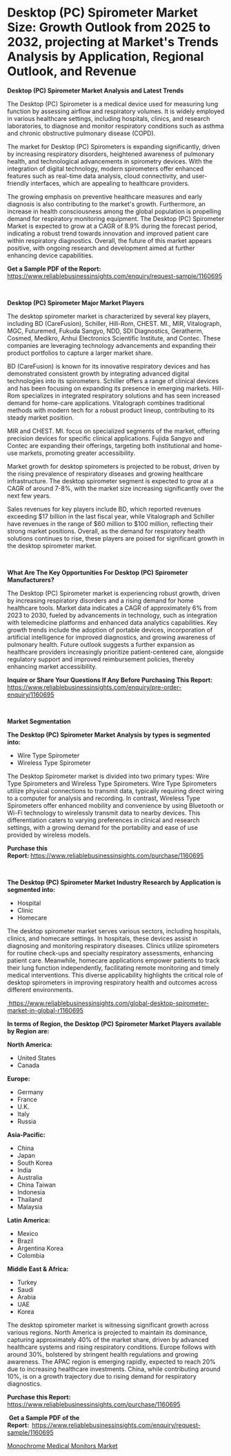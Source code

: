 <p><h1>Desktop (PC) Spirometer Market Size: Growth Outlook from 2025 to 2032, projecting at Market's Trends Analysis by Application, Regional Outlook, and Revenue</h1></p><p><strong>Desktop (PC) Spirometer Market Analysis and Latest Trends</strong></p>
<p><p>The Desktop (PC) Spirometer is a medical device used for measuring lung function by assessing airflow and respiratory volumes. It is widely employed in various healthcare settings, including hospitals, clinics, and research laboratories, to diagnose and monitor respiratory conditions such as asthma and chronic obstructive pulmonary disease (COPD). </p><p>The market for Desktop (PC) Spirometers is expanding significantly, driven by increasing respiratory disorders, heightened awareness of pulmonary health, and technological advancements in spirometry devices. With the integration of digital technology, modern spirometers offer enhanced features such as real-time data analysis, cloud connectivity, and user-friendly interfaces, which are appealing to healthcare providers. </p><p>The growing emphasis on preventive healthcare measures and early diagnosis is also contributing to the market's growth. Furthermore, an increase in health consciousness among the global population is propelling demand for respiratory monitoring equipment. The Desktop (PC) Spirometer Market is expected to grow at a CAGR of 8.9% during the forecast period, indicating a robust trend towards innovation and improved patient care within respiratory diagnostics. Overall, the future of this market appears positive, with ongoing research and development aimed at further enhancing device capabilities.</p></p>
<p><strong>Get a Sample PDF of the Report:&nbsp;</strong> <a href="https://www.reliablebusinessinsights.com/enquiry/request-sample/1160695?utm_campaign=2224&utm_medium=2&utm_source=Github&utm_content=ia&utm_term=04032025&utm_id=desktop-pc-spirometer">https://www.reliablebusinessinsights.com/enquiry/request-sample/1160695</a></p>
<p>&nbsp;</p>
<p><strong>Desktop (PC) Spirometer Major Market Players</strong></p>
<p><p>The desktop spirometer market is characterized by several key players, including BD (CareFusion), Schiller, Hill-Rom, CHEST. MI., MIR, Vitalograph, MGC, Futuremed, Fukuda Sangyo, NDD, SDI Diagnostics, Geratherm, Cosmed, Medikro, Anhui Electronics Scientific Institute, and Contec. These companies are leveraging technology advancements and expanding their product portfolios to capture a larger market share.</p><p>BD (CareFusion) is known for its innovative respiratory devices and has demonstrated consistent growth by integrating advanced digital technologies into its spirometers. Schiller offers a range of clinical devices and has been focusing on expanding its presence in emerging markets. Hill-Rom specializes in integrated respiratory solutions and has seen increased demand for home-care applications. Vitalograph combines traditional methods with modern tech for a robust product lineup, contributing to its steady market position.</p><p>MIR and CHEST. MI. focus on specialized segments of the market, offering precision devices for specific clinical applications. Fujida Sangyo and Contec are expanding their offerings, targeting both institutional and home-use markets, promoting greater accessibility.</p><p>Market growth for desktop spirometers is projected to be robust, driven by the rising prevalence of respiratory diseases and growing healthcare infrastructure. The desktop spirometer segment is expected to grow at a CAGR of around 7-8%, with the market size increasing significantly over the next few years. </p><p>Sales revenues for key players include BD, which reported revenues exceeding $17 billion in the last fiscal year, while Vitalograph and Schiller have revenues in the range of $60 million to $100 million, reflecting their strong market positions. Overall, as the demand for respiratory health solutions continues to rise, these players are poised for significant growth in the desktop spirometer market.</p></p>
<p>&nbsp;</p>
<p><strong>What Are The Key Opportunities For Desktop (PC) Spirometer Manufacturers?</strong></p>
<p><p>The Desktop (PC) Spirometer market is experiencing robust growth, driven by increasing respiratory disorders and a rising demand for home healthcare tools. Market data indicates a CAGR of approximately 6% from 2023 to 2030, fueled by advancements in technology, such as integration with telemedicine platforms and enhanced data analytics capabilities. Key growth trends include the adoption of portable devices, incorporation of artificial intelligence for improved diagnostics, and growing awareness of pulmonary health. Future outlook suggests a further expansion as healthcare providers increasingly prioritize patient-centered care, alongside regulatory support and improved reimbursement policies, thereby enhancing market accessibility.</p></p>
<p><strong>Inquire or Share Your Questions If Any Before Purchasing This Report:</strong> <a href="https://www.reliablebusinessinsights.com/enquiry/pre-order-enquiry/1160695?utm_campaign=2224&utm_medium=2&utm_source=Github&utm_content=ia&utm_term=04032025&utm_id=desktop-pc-spirometer">https://www.reliablebusinessinsights.com/enquiry/pre-order-enquiry/1160695</a></p>
<p>&nbsp;</p>
<p><strong>Market Segmentation</strong></p>
<p><strong>The Desktop (PC) Spirometer Market Analysis by types is segmented into:</strong></p>
<p><ul><li>Wire Type Spirometer</li><li>Wireless Type Spirometer</li></ul></p>
<p><p>The Desktop Spirometer market is divided into two primary types: Wire Type Spirometers and Wireless Type Spirometers. Wire Type Spirometers utilize physical connections to transmit data, typically requiring direct wiring to a computer for analysis and recording. In contrast, Wireless Type Spirometers offer enhanced mobility and convenience by using Bluetooth or Wi-Fi technology to wirelessly transmit data to nearby devices. This differentiation caters to varying preferences in clinical and research settings, with a growing demand for the portability and ease of use provided by wireless models.</p></p>
<p><strong>Purchase this Report:&nbsp;</strong><a href="https://www.reliablebusinessinsights.com/purchase/1160695?utm_campaign=2224&utm_medium=2&utm_source=Github&utm_content=ia&utm_term=04032025&utm_id=desktop-pc-spirometer">https://www.reliablebusinessinsights.com/purchase/1160695</a></p>
<p>&nbsp;</p>
<p><strong>The Desktop (PC) Spirometer Market Industry Research by Application is segmented into:</strong></p>
<p><ul><li>Hospital</li><li>Clinic</li><li>Homecare</li></ul></p>
<p><p>The desktop spirometer market serves various sectors, including hospitals, clinics, and homecare settings. In hospitals, these devices assist in diagnosing and monitoring respiratory diseases. Clinics utilize spirometers for routine check-ups and specialty respiratory assessments, enhancing patient care. Meanwhile, homecare applications empower patients to track their lung function independently, facilitating remote monitoring and timely medical interventions. This diverse applicability highlights the critical role of desktop spirometers in improving respiratory health and outcomes across different environments.</p></p>
<p><a href="https://www.reliablebusinessinsights.com/global-desktop-spirometer-market-in-global-r1160695?utm_campaign=2224&utm_medium=2&utm_source=Github&utm_content=ia&utm_term=04032025&utm_id=desktop-pc-spirometer">&nbsp;https://www.reliablebusinessinsights.com/global-desktop-spirometer-market-in-global-r1160695</a></p>
<p><strong>In terms of Region, the Desktop (PC) Spirometer Market Players available by Region are:</strong></p>
<p>
    <p> <strong> North America: </strong>
        <ul>
            <li>United States</li>
            <li>Canada</li>
        </ul>
        </p> 
    <p> <strong> Europe: </strong>
        <ul>
            <li>Germany</li>
            <li>France</li>
            <li>U.K.</li>
            <li>Italy</li>
            <li>Russia</li>
        </ul>
        </p> 
    <p> <strong> Asia-Pacific: </strong>
        <ul>
            <li>China</li>
            <li>Japan</li>
            <li>South Korea</li>
            <li>India</li>
            <li>Australia</li>
            <li>China Taiwan</li>
            <li>Indonesia</li>
            <li>Thailand</li>
            <li>Malaysia</li>
        </ul>
        </p> 
    <p> <strong> Latin America: </strong>
        <ul>
            <li>Mexico</li>
            <li>Brazil</li>
            <li>Argentina Korea</li>
            <li>Colombia</li>
        </ul>
        </p> 
    <p> <strong> Middle East & Africa: </strong>
        <ul>
            <li>Turkey</li>
            <li>Saudi</li>
            <li>Arabia</li>
            <li>UAE</li>
            <li>Korea</li>
        </ul>
    </p>
    </p>
<p><p>The desktop spirometer market is witnessing significant growth across various regions. North America is projected to maintain its dominance, capturing approximately 40% of the market share, driven by advanced healthcare systems and rising respiratory conditions. Europe follows with around 30%, bolstered by stringent health regulations and growing awareness. The APAC region is emerging rapidly, expected to reach 20% due to increasing healthcare investments. China, while contributing around 10%, is on a growth trajectory due to rising demand for respiratory diagnostics.</p></p>
<p><strong>Purchase this Report: </strong><a href="https://www.reliablebusinessinsights.com/purchase/1160695?utm_campaign=2224&utm_medium=2&utm_source=Github&utm_content=ia&utm_term=04032025&utm_id=desktop-pc-spirometer">https://www.reliablebusinessinsights.com/purchase/1160695</a></p>
<p>&nbsp;<strong>Get a Sample PDF of the Report:&nbsp;&nbsp;</strong><a href="https://www.reliablebusinessinsights.com/enquiry/request-sample/1160695?utm_campaign=2224&utm_medium=2&utm_source=Github&utm_content=ia&utm_term=04032025&utm_id=desktop-pc-spirometer">https://www.reliablebusinessinsights.com/enquiry/request-sample/1160695</a></p>
<p><strong></strong></p>
<p><p><a href="https://github.com/JakirUddin651/Market-Research-Report-List-1/blob/main/monochrome-medical-monitors-market.md?utm_campaign=2224&utm_medium=2&utm_source=Github&utm_content=ia&utm_term=04032025&utm_id=desktop-pc-spirometer">Monochrome Medical Monitors Market</a></p></p>